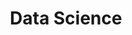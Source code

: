 ---
title: "Data Science"
description: "This is an example category"
slug: "data-science"
image: "hutomo-abrianto-l2jk-uxb1BY-unsplash.jpg"
style:
    background: "#2a9d8f"
    color: "#fff"
---